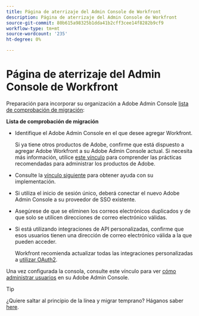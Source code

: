 ```yaml
---
title: Página de aterrizaje del Admin Console de Workfront
description: Página de aterrizaje del Admin Console de Workfront
source-git-commit: 80b615a98325b1dda41b2cff3cee14f8282b9cf9
workflow-type: tm+mt
source-wordcount: '235'
ht-degree: 0%

---
```


# Página de aterrizaje del Admin Console de Workfront

Preparación para incorporar su organización a Adobe Admin Console [lista de comprobación de migración](https://experienceleague.adobe.com/docs/workfront/using/administration-and-setup/admin-in-admin-console/prep-for-admin-console.html):

**Lista de comprobación de migración**

* Identifique el Adobe Admin Console en el que desee agregar Workfront.

   Si ya tiene otros productos de Adobe, confirme que está dispuesto a agregar Adobe Workfront a su Adobe Admin Console actual. Si necesita más información, utilice [este vínculo](https://helpx.adobe.com/enterprise/using/admin-console.html) para comprender las prácticas recomendadas para administrar los productos de Adobe.

* Consulte la [vínculo siguiente](https://helpx.adobe.com/enterprise/using/deployment-planning.html) para obtener ayuda con su implementación.
* Si utiliza el inicio de sesión único, deberá conectar el nuevo Adobe Admin Console a su proveedor de SSO existente.
* Asegúrese de que se eliminen los correos electrónicos duplicados y de que solo se utilicen direcciones de correo electrónico válidas.
* Si está utilizando integraciones de API personalizadas, confirme que esos usuarios tienen una dirección de correo electrónico válida a la que pueden acceder.

   Workfront recomienda actualizar todas las integraciones personalizadas a [utilizar OAuth2](https://experienceleague.adobe.com/docs/workfront/using/administration-and-setup/configure-integrations/create-oauth-application.html).

Una vez configurada la consola, consulte este vínculo para ver [cómo administrar usuarios](https://experienceleague.adobe.com/docs/workfront/using/administration-and-setup/add-users/create-manage-users/admin-console.html) en su Adobe Admin Console.

>[!TIP]
>
>¿Quiere saltar al principio de la línea y migrar temprano? Háganos saber [here](https://workfront.az1.qualtrics.com/jfe/form/SV_9T5LuHf05JUOPAi).

